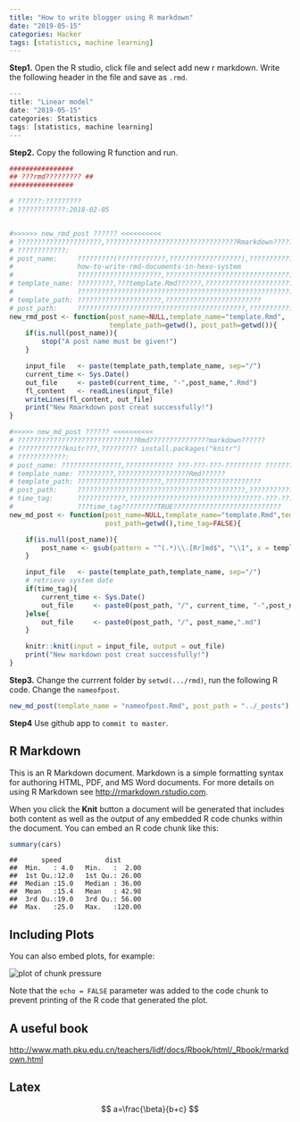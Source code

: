 ```yaml
---
title: "How to write blogger using R markdown"
date: "2019-05-15"
categories: Hacker
tags: [statistics, machine learning]
---
```



**Step1.** Open the R studio, click file and select add new r markdown. Write the following header in the file and save as `.rmd`.
``` r
---
title: "Linear model"
date: "2019-05-15"
categories: Statistics
tags: [statistics, machine learning]
---
```


**Step2.** Copy the following R function and run.

``` r
################
## ???rmd????????? ##
################

# ??????:?????????
# ????????????:2018-02-05


#>>>>>> new_rmd_post ?????? <<<<<<<<<<
# ?????????????????????,?????????????????????????????????Rmarkdown??????
# ????????????:
# post_name:     ?????????(????????????,??????????????????),?????????????????????????????????
#                how-to-write-rmd-documents-in-hexo-system
#                ?????????????????????,????????????????????????????????????????????????
# template_name: ?????????,???template.Rmd??????,?????????????????????????????????,
#                ????????????????????????????????????????????????????????????
# template_path: ?????????????????????,????????????????????????
# post_path:     ??????????????????????????????????????????,????????????????????????
new_rmd_post <- function(post_name=NULL,template_name="template.Rmd",
                         template_path=getwd(), post_path=getwd()){
    if(is.null(post_name)){
        stop("A post name must be given!")
    }

    input_file   <- paste(template_path,template_name, sep="/")
    current_time <- Sys.Date()
    out_file     <- paste0(current_time, "-",post_name,".Rmd")
    fl_content   <- readLines(input_file)
    writeLines(fl_content, out_file)
    print("New Rmarkdown post creat successfully!")
}

#>>>>> new_md_post ?????? <<<<<<<<<<
# ??????????????????????????????Rmd???????????????markdown??????
# ????????????knitr???,????????? install.packages("knitr")
# ????????????:
# post_name: ???????????????,???????????? ???-???-???-????????? ?????????
# template_name: ?????????,??????????????????Rmd??????
# template_path: ?????????????????????,????????????????????????
# post_path:     ??????????????????????????????????????????,????????????????????????
# time_tag:      ????????????,?????????????????????????????????-???-???????????????,
#                ???time_tag?????????TRUE???????????????????????????
new_md_post <- function(post_name=NULL,template_name="template.Rmd",template_path=getwd(),
                        post_path=getwd(),time_tag=FALSE){

    if(is.null(post_name)){
        post_name <- gsub(pattern = "^(.*)\\.[Rr]md$", "\\1", x = template_name)
    }

    input_file   <- paste(template_path,template_name, sep="/")
    # retrieve system date
    if(time_tag){
        current_time <- Sys.Date()
        out_file     <- paste0(post_path, "/", current_time, "-",post_name,".md")
    }else{
        out_file     <- paste0(post_path, "/", post_name,".md")
    }

    knitr::knit(input = input_file, output = out_file)
    print("New markdown post creat successfully!")
}
```

**Step3.** Change the currrent folder by `setwd(.../rmd)`, run the following R code. Change the `nameofpost`.


```r
new_md_post(template_name = "nameofpost.Rmd", post_path = "../_posts")
```

**Step4** Use github app to `commit to master`.


## R Markdown

This is an R Markdown document. Markdown is a simple formatting syntax for authoring HTML, PDF, and MS Word documents. For more details on using R Markdown see <http://rmarkdown.rstudio.com>.

When you click the **Knit** button a document will be generated that includes both content as well as the output of any embedded R code chunks within the document. You can embed an R code chunk like this:


```r
summary(cars)
```

```
##      speed           dist       
##  Min.   : 4.0   Min.   :  2.00  
##  1st Qu.:12.0   1st Qu.: 26.00  
##  Median :15.0   Median : 36.00  
##  Mean   :15.4   Mean   : 42.98  
##  3rd Qu.:19.0   3rd Qu.: 56.00  
##  Max.   :25.0   Max.   :120.00
```

## Including Plots

You can also embed plots, for example:

![plot of chunk pressure](figure/pressure-1.png)

Note that the `echo = FALSE` parameter was added to the code chunk to prevent printing of the R code that generated the plot.


## A useful book

http://www.math.pku.edu.cn/teachers/lidf/docs/Rbook/html/_Rbook/rmarkdown.html

## Latex

$$
a=\frac{\beta}{b+c}
$$
